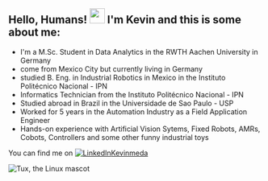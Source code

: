 ## Hello, Humans! <img src="https://raw.githubusercontent.com/MartinHeinz/MartinHeinz/master/wave.gif" width="30px"> I'm Kevin and this is some about me:

* I'm a M.Sc. Student in Data Analytics in the RWTH Aachen University in Germany
* come from Mexico City but currently living in Germany
* studied B. Eng. in Industrial Robotics in Mexico in the Instituto Politécnico Nacional - IPN
* Informatics Technician from the Instituto Politécnico Nacional - IPN
* Studied abroad in Brazil in the Universidade de Sao Paulo - USP 
* Worked for 5 years in the Automation Industry as a Field Application Engineer
* Hands-on experience with Artificial Vision Sytems, Fixed Robots, AMRs, Cobots, Controllers and some other funny industrial toys

You can find me on [![LinkedIn][3.2]][3][Kevinmeda](https://www.linkedin.com/in/kevinmeda/)

 ![Tux, the Linux mascot](/assets/images/tux.png)

<!-- Icons -->

[3.2]: https://raw.githubusercontent.com/MartinHeinz/MartinHeinz/master/linkedin-3-16.png (LinkedIn icon without padding)

<!-- Links to your social media accounts -->

[3]: https://www.linkedin.com/in/kevinmeda/
<!--
**Kevin-Med/Kevin-Med** is a ✨ _special_ ✨ repository because its `README.md` (this file) appears on your GitHub profile.

Here are some ideas to get you started:

- 🔭 I’m currently working on ...
- 🌱 I’m currently learning ...
- 👯 I’m looking to collaborate on ...
- 🤔 I’m looking for help with ...
- 💬 Ask me about ...
- 📫 How to reach me: ...
- 😄 Pronouns: ...
- ⚡ Fun fact: ...
-->
